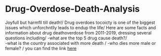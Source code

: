 # Drug-Overdose-Death-Analysis
Joyfull but harmfll till death!/
Drug overdoes tocoicty is one of the biggest issues which unforchntlly leads to endup the life/
Here are some facts and information about drug deathoverdose from 2011-2019,  dressing several questions including/
-what are the top 5 drug cause death?/  
  -what is the country associated with more death / 
  -who dies more male or female? /
you can find the link [here](https://fatimahalamer.github.io/Drug-Overdose-Death-Analysis/drug-overdose-dataset-analysis.html)
